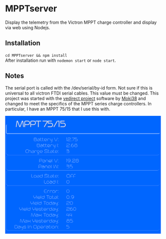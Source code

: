 # MPPTserver
Display the telemetry from the Victron MPPT charge controller and display via web using Nodejs.


## Installation

`cd MPPTserver && npm install`  
 After installation run with `nodemon start` or `node start`.


## Notes
The serial port is called with the /dev/serial/by-id form. Not sure if this is universal to all victron FTDI serial cables. This value must be changed. This project was started with the [vedirect project](https://github.com/Moki38/vedirect) software by [Moki38](https://github.com/Moki38) and changed to meet the specifics of the MPPT series charge controllers. In particular, I have an MPPT 75/15 that I use this with.  


![alt text](/images/screencap.png "Screen Shot")  
